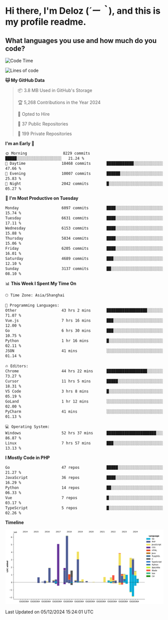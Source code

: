 # **Hi there, I'm Deloz (*´ー｀*), and this is my profile readme.**

## **What languages you use and how much do you code?**

<!--START_SECTION:waka-->
![Code Time](http://img.shields.io/badge/Code%20Time-5%2C211%20hrs%2045%20mins-blue)

![Lines of code](https://img.shields.io/badge/From%20Hello%20World%20I%27ve%20Written-42.5%20million%20lines%20of%20code-blue)

**🐱 My GitHub Data** 

> 📦 3.8 MB Used in GitHub's Storage 
 > 
> 🏆 5,268 Contributions in the Year 2024
 > 
> 💼 Opted to Hire
 > 
> 📜 37 Public Repositories 
 > 
> 🔑 199 Private Repositories 
 > 
**I'm an Early 🐤** 

```text
🌞 Morning                8229 commits        █████░░░░░░░░░░░░░░░░░░░░   21.24 % 
🌆 Daytime                18468 commits       ████████████░░░░░░░░░░░░░   47.66 % 
🌃 Evening                10007 commits       ██████░░░░░░░░░░░░░░░░░░░   25.83 % 
🌙 Night                  2042 commits        █░░░░░░░░░░░░░░░░░░░░░░░░   05.27 % 
```
📅 **I'm Most Productive on Tuesday** 

```text
Monday                   6097 commits        ████░░░░░░░░░░░░░░░░░░░░░   15.74 % 
Tuesday                  6631 commits        ████░░░░░░░░░░░░░░░░░░░░░   17.11 % 
Wednesday                6153 commits        ████░░░░░░░░░░░░░░░░░░░░░   15.88 % 
Thursday                 5834 commits        ████░░░░░░░░░░░░░░░░░░░░░   15.06 % 
Friday                   6205 commits        ████░░░░░░░░░░░░░░░░░░░░░   16.01 % 
Saturday                 4689 commits        ███░░░░░░░░░░░░░░░░░░░░░░   12.10 % 
Sunday                   3137 commits        ██░░░░░░░░░░░░░░░░░░░░░░░   08.10 % 
```


📊 **This Week I Spent My Time On** 

```text
🕑︎ Time Zone: Asia/Shanghai

💬 Programming Languages: 
Other                    43 hrs 2 mins       ██████████████████░░░░░░░   71.07 % 
Vue.js                   7 hrs 16 mins       ███░░░░░░░░░░░░░░░░░░░░░░   12.00 % 
Go                       6 hrs 30 mins       ███░░░░░░░░░░░░░░░░░░░░░░   10.75 % 
Python                   1 hr 16 mins        █░░░░░░░░░░░░░░░░░░░░░░░░   02.11 % 
JSON                     41 mins             ░░░░░░░░░░░░░░░░░░░░░░░░░   01.14 % 

🔥 Editors: 
Chrome                   44 hrs 22 mins      ██████████████████░░░░░░░   73.27 % 
Cursor                   11 hrs 5 mins       █████░░░░░░░░░░░░░░░░░░░░   18.31 % 
VS Code                  3 hrs 8 mins        █░░░░░░░░░░░░░░░░░░░░░░░░   05.19 % 
GoLand                   1 hr 12 mins        ░░░░░░░░░░░░░░░░░░░░░░░░░   02.00 % 
PyCharm                  41 mins             ░░░░░░░░░░░░░░░░░░░░░░░░░   01.13 % 

💻 Operating System: 
Windows                  52 hrs 37 mins      ██████████████████████░░░   86.87 % 
Linux                    7 hrs 57 mins       ███░░░░░░░░░░░░░░░░░░░░░░   13.13 % 
```

**I Mostly Code in PHP** 

```text
Go                       47 repos            █████░░░░░░░░░░░░░░░░░░░░   21.27 % 
JavaScript               36 repos            ████░░░░░░░░░░░░░░░░░░░░░   16.29 % 
Python                   14 repos            ██░░░░░░░░░░░░░░░░░░░░░░░   06.33 % 
Vue                      7 repos             █░░░░░░░░░░░░░░░░░░░░░░░░   03.17 % 
TypeScript               5 repos             █░░░░░░░░░░░░░░░░░░░░░░░░   02.26 % 
```



**Timeline**

![Lines of Code chart](https://raw.githubusercontent.com/deloz/deloz/main/assets/bar_graph.png)


 Last Updated on 05/12/2024 15:24:01 UTC
<!--END_SECTION:waka-->
